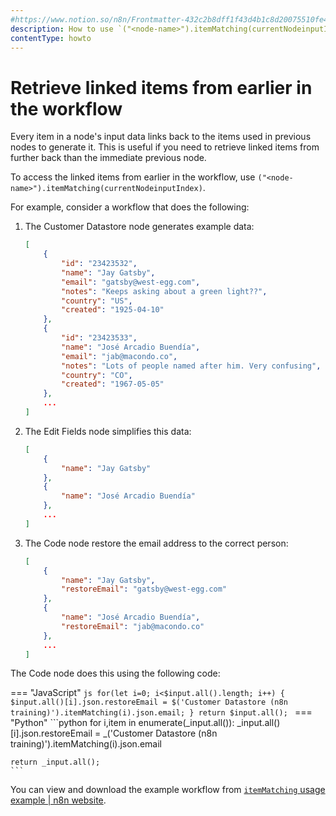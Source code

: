 ```yaml
---
#https://www.notion.so/n8n/Frontmatter-432c2b8dff1f43d4b1c8d20075510fe4
description: How to use `("<node-name>").itemMatching(currentNodeinputIndex)`
contentType: howto
---
```


# Retrieve linked items from earlier in the workflow

Every item in a node's input data links back to the items used in previous nodes to generate it. This is useful if you need to retrieve linked items from further back than the immediate previous node.

To access the linked items from earlier in the workflow, use `("<node-name>").itemMatching(currentNodeinputIndex)`.


For example, consider a workflow that does the following:

1. The Customer Datastore node generates example data:
	```json
	[
		{
			"id": "23423532",
			"name": "Jay Gatsby",
			"email": "gatsby@west-egg.com",
			"notes": "Keeps asking about a green light??",
			"country": "US",
			"created": "1925-04-10"
		},
		{
			"id": "23423533",
			"name": "José Arcadio Buendía",
			"email": "jab@macondo.co",
			"notes": "Lots of people named after him. Very confusing",
			"country": "CO",
			"created": "1967-05-05"
		},
		...
    ]
	```
2. The Edit Fields node simplifies this data:
	```json
	[
		{
			"name": "Jay Gatsby"
		},
		{
			"name": "José Arcadio Buendía"
		},
        ...
	]
	```
3. The Code node restore the email address to the correct person:
	```json
	[
		{
			"name": "Jay Gatsby",
			"restoreEmail": "gatsby@west-egg.com"
		},
		{
			"name": "José Arcadio Buendía",
			"restoreEmail": "jab@macondo.co"
		},
		...
	]
	```

The Code node does this using the following code:

=== "JavaScript"
	```js
	for(let i=0; i<$input.all().length; i++) {
  		$input.all()[i].json.restoreEmail = $('Customer Datastore (n8n training)').itemMatching(i).json.email;
	}
	return $input.all();
	```
=== "Python"
	```python
	for i,item in enumerate(_input.all()):
  		_input.all()[i].json.restoreEmail = _('Customer Datastore (n8n training)').itemMatching(i).json.email

	return _input.all();
	```

You can view and download the example workflow from [`itemMatching` usage example | n8n website](https://n8n.io/workflows/1966-itemmatching-usage-example/).

